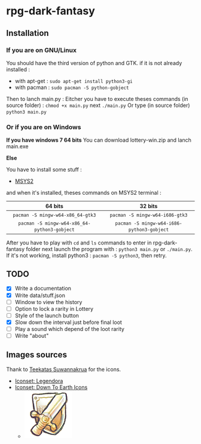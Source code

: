 # rpg-dark-fantasy

## Installation

### If you are on GNU/Linux
You should have the third version of python and GTK.
if it is not already installed :
* with apt-get : `sudo apt-get install python3-gi`
* with pacman :  `sudo pacman -S python-gobject`

Then to lanch main.py :
Eitcher you have to execute theses commands (in source folder) : `chmod +x main.py` next `./main.py`
Or type (in source folder) `python3 main.py`

### Or if you are on Windows
**If you have windows 7 64 bits**
You can download lottery-win.zip and lanch main.exe

**Else**

You have to install some stuff :
* [MSYS2](http://www.msys2.org/)

and when it's installed, theses commands on MSYS2 terminal :

| 64 bits | 32 bits |
| :------: | :-------: |
|`pacman -S mingw-w64-x86_64-gtk3` | `pacman -S mingw-w64-i686-gtk3` |
| `pacman -S mingw-w64-x86_64-python3-gobject` | `pacman -S mingw-w64-i686-python3-gobject` |

After you have to play with `cd` and `ls` commands to enter in rpg-dark-fantasy folder next launch the program with : `python3 main.py` or `./main.py`.
If it's not working, install python3 : `pacman -S python3`, then retry.

## TODO
- [x] Write a documentation
- [x] Write data/stuff.json
- [ ] Window to view the history
- [ ] Option to lock a rarity in Lottery
- [ ] Style of the launch button
- [x] Slow down the interval just before final loot
- [ ] Play a sound which depend of the loot rarity
- [ ] Write "about"

## Images sources
Thank to [Teekatas Suwannakrua](https://raindropmemory.deviantart.com) for the icons.
* [Iconset: Legendora](http://www.iconarchive.com/show/legendora-icons-by-raindropmemory.html)
* [Iconset: Down To Earth Icons](http://www.iconarchive.com/show/down-to-earth-icons-by-raindropmemory.html)
    * [![RPG-icon.png](images/RPG-icon.png)](http://www.iconarchive.com/show/down-to-earth-icons-by-raindropmemory/G12-RPG-icon.html)
